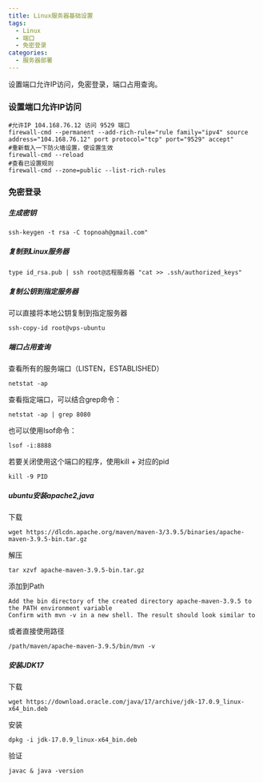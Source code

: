```yaml
---
title: Linux服务器基础设置
tags:
  - Linux
  - 端口
  - 免密登录
categories:
  - 服务器部署
---
```


设置端口允许IP访问，免密登录，端口占用查询。


<!-- more -->

### 设置端口允许IP访问
```
#允许IP 104.168.76.12 访问 9529 端口
firewall-cmd --permanent --add-rich-rule="rule family="ipv4" source address="104.168.76.12" port protocol="tcp" port="9529" accept"
#重新载入一下防火墙设置，使设置生效
firewall-cmd --reload
#查看已设置规则
firewall-cmd --zone=public --list-rich-rules
```

### 免密登录
##### 生成密钥

```
ssh-keygen -t rsa -C topnoah@gmail.com"
```

##### 复制到Linux服务器

```
type id_rsa.pub | ssh root@远程服务器 "cat >> .ssh/authorized_keys"
```

<!-- more -->

##### 复制公钥到指定服务器
可以直接将本地公钥复制到指定服务器
```
ssh-copy-id root@vps-ubuntu
```

##### 端口占用查询

查看所有的服务端口（LISTEN，ESTABLISHED）
```
netstat -ap
```

查看指定端口，可以结合grep命令：
```
netstat -ap | grep 8080
```

也可以使用lsof命令：
```
lsof -i:8888
```

若要关闭使用这个端口的程序，使用kill + 对应的pid
```
kill -9 PID
```

##### ubuntu安装apache2,java
下载
```
wget https://dlcdn.apache.org/maven/maven-3/3.9.5/binaries/apache-maven-3.9.5-bin.tar.gz
```

解压
```
tar xzvf apache-maven-3.9.5-bin.tar.gz
```

添加到Path
```
Add the bin directory of the created directory apache-maven-3.9.5 to the PATH environment variable
Confirm with mvn -v in a new shell. The result should look similar to
```
或者直接使用路径
```
/path/maven/apache-maven-3.9.5/bin/mvn -v
```

##### 安装JDK17
下载
```
wget https://download.oracle.com/java/17/archive/jdk-17.0.9_linux-x64_bin.deb
```

安装
```
dpkg -i jdk-17.0.9_linux-x64_bin.deb
```

验证
```
javac & java -version
```
